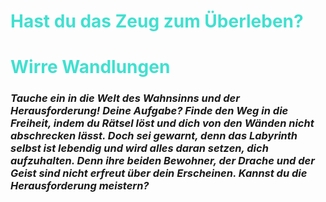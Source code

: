 # <span style="color:#40E0D0">Hast du das Zeug zum Überleben?</span>

# <span style="color:#40E0D0">Wirre Wandlungen</span>

### _Tauche ein in die Welt des Wahnsinns und der Herausforderung! Deine Aufgabe? Finde den Weg in die Freiheit, indem du Rätsel löst und dich von den Wänden nicht abschrecken lässt. Doch sei gewarnt, denn das Labyrinth selbst ist lebendig und wird alles daran setzen, dich aufzuhalten. Denn ihre beiden Bewohner, der Drache und der Geist sind nicht erfreut über dein Erscheinen. Kannst du die Herausforderung meistern?_